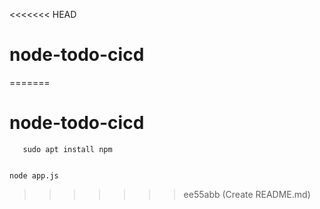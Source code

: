 <<<<<<< HEAD
# node-todo-cicd
=======
# node-todo-cicd

```sudo apt install nodejs
   sudo apt install npm
```

```npm install

node app.js
```
>>>>>>> ee55abb (Create README.md)
